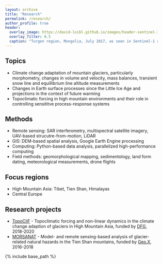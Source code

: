 ```yaml
---
layout: archive
title: "Research"
permalink: /research/
author_profile: true
header:
  overlay_image: https://david-loibl.github.io/images/header-sentinel-1-insar-mongolia.jpg
  overlay_filter: 0.5
  caption: "Turgen region, Mongolia, July 2017, as seen in Sentinel-1 amplitude (left), coherence (center), and line-of-sight-displacement (right)"
---
```


## Topics

* Climate change adaptation of mountain glaciers, particularly morphometry, changes in volume and velocity, mass balances, transient snow line and equillibrium line altitude measurements
* Changes in Earth surface processes since the Little Ice Age and projections in the context of future warming
* Topoclimatic forcing in high mountain environments and their role in controlling sensititve process-response systems

## Methods
* Remote sensing: SAR interferometry, multispectral satellite imagery, UAV-based strucutre-from-motion, LiDAR
* GIS: DEM-based spatial analysis, Google Earth Engine processing
* Computing: Python-based data analysis, parallelized high-performance computing
* Field methods: geomorphological mapping, sedimentology, land form dating, meteorological measurements, drone flights

## Focus regions
* High Mountain Asia: Tibet, Tien Shan, Himalayas
* Central Europe

## Research projects
* [TopoCliF](https://www.geographie.hu-berlin.de/en/professorships/climate_geography/research-2/climate-change-and-cryosphere-research/topoclif?set_language=en) - Topoclimatic forcing and non-linear dynamics in the climate change adaption of glaciers in High Mountain Asia, funded by [DFG](https://www.dfg.de/en/index.jsp), 2018-2020
* [MORSANAT](https://www.geographie.hu-berlin.de/en/professorships/climate_geography/research-2/climate-change-and-cryosphere-research/morsanat) - Model- and remote sensing-based analysis of glacier-related natural hazards in the Tien Shan mountains, funded by [Geo.X](https://www.dfg.de/en/index.jsp), 2016-2018


{% include base_path %}




